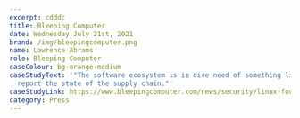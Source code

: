 ```yaml
---
excerpt: cdddc
title: Bleeping Computer
date: Wednesday July 21st, 2021
brand: /img/bleepingcomputer.png
name: Lawrence Abrams
role: Bleeping Computer
caseColour: bg-orange-medium
caseStudyText: '"The software ecosystem is in dire need of something like it to
  report the state of the supply chain."'
caseStudyLink: https://www.bleepingcomputer.com/news/security/linux-foundation-unveils-sigstore-a-lets-encrypt-for-code-signing/
category: Press
---
```

